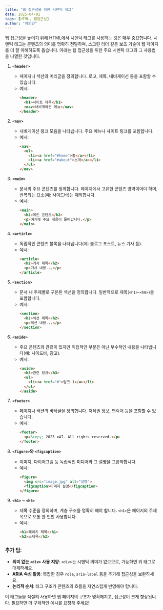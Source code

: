```yaml
---
title: "웹 접근성을 위한 시멘틱 태그"
date: 2025-04-01
tags: [HTML, 웹접근성]
author: "이의민"
---
```

웹 접근성을 높이기 위해 HTML에서 시멘틱 태그를 사용하는 것은 매우 중요합니다. 시멘틱 태그는 콘텐츠의 의미를 명확히 전달하며, 스크린 리더 같은 보조 기술이 웹 페이지를 더 잘 이해하도록 돕습니다. 아래는 웹 접근성을 위한 주요 시멘틱 태그와 그 사용법을 나열한 것입니다.

1. **`<header>`**  
   - 페이지나 섹션의 머리글을 정의합니다. 로고, 제목, 내비게이션 등을 포함할 수 있습니다.
   - 예시:  
     ```html
     <header>
       <h1>사이트 제목</h1>
       <nav>내비게이션 메뉴</nav>
     </header>
     ```

2. **`<nav>`**  
   - 내비게이션 링크 모음을 나타냅니다. 주요 메뉴나 사이트 링크를 포함합니다.
   - 예시:  
     ```html
     <nav>
       <ul>
         <li><a href="#home">홈</a></li>
         <li><a href="#about">소개</a></li>
       </ul>
     </nav>
     ```

3. **`<main>`**  
   - 문서의 주요 콘텐츠를 정의합니다. 페이지에서 고유한 콘텐츠 영역이어야 하며, 반복되는 요소(예: 사이드바)는 제외합니다.
   - 예시:  
     ```html
     <main>
       <h2>메인 콘텐츠</h2>
       <p>여기에 주요 내용이 들어갑니다.</p>
     </main>
     ```

4. **`<article>`**  
   - 독립적인 콘텐츠 블록을 나타냅니다(예: 블로그 포스트, 뉴스 기사 등).
   - 예시:  
     ```html
     <article>
       <h2>기사 제목</h2>
       <p>기사 내용...</p>
     </article>
     ```

5. **`<section>`**  
   - 문서 내 주제별로 구분된 섹션을 정의합니다. 일반적으로 제목(`<h1>`-`<h6>`)을 포함합니다.
   - 예시:  
     ```html
     <section>
       <h2>섹션 제목</h2>
       <p>섹션 내용...</p>
     </section>
     ```

6. **`<aside>`**  
   - 주요 콘텐츠와 관련이 있지만 직접적인 부분은 아닌 부수적인 내용을 나타냅니다(예: 사이드바, 광고).
   - 예시:  
     ```html
     <aside>
       <h3>관련 링크</h3>
       <ul>
         <li><a href="#">링크 1</a></li>
       </ul>
     </aside>
     ```

7. **`<footer>`**  
   - 페이지나 섹션의 바닥글을 정의합니다. 저작권 정보, 연락처 등을 포함할 수 있습니다.
   - 예시:  
     ```html
     <footer>
       <p>&copy; 2025 xAI. All rights reserved.</p>
     </footer>
     ```

8. **`<figure>`와 `<figcaption>`**  
   - 이미지, 다이어그램 등 독립적인 미디어와 그 설명을 그룹화합니다.
   - 예시:  
     ```html
     <figure>
       <img src="image.jpg" alt="설명">
       <figcaption>이미지 설명</figcaption>
     </figure>
     ```

9. **`<h1>` ~ `<h6>`**  
   - 제목 수준을 정의하며, 계층 구조를 명확히 해야 합니다. `<h1>`은 페이지의 주제목으로 보통 한 번만 사용합니다.
   - 예시:  
     ```html
     <h1>페이지 제목</h1>
     <h2>소제목</h2>
     ```

### 추가 팁:
- **의미 없는 `<div>` 사용 지양**: `<div>`는 시멘틱 의미가 없으므로, 가능하면 위 태그로 대체하세요.
- **ARIA 속성 활용**: 복잡한 경우 `role`, `aria-label` 등을 추가해 접근성을 보완하세요.
- **논리적 순서**: 태그 구조가 콘텐츠의 흐름을 자연스럽게 반영해야 합니다.

이 태그들을 적절히 사용하면 웹 페이지의 구조가 명확해지고, 접근성이 크게 향상됩니다. 필요하면 더 구체적인 예시를 요청해 주세요!